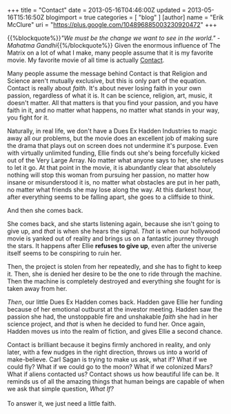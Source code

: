 +++
title = "Contact"
date = 2013-05-16T04:46:00Z
updated = 2013-05-16T15:16:50Z
blogimport = true 
categories = [ "blog" ]
[author]
	name = "Erik McClure"
	uri = "https://plus.google.com/104896885003230920472"
+++

{{%blockquote%}}*"We must be the change we want to see in the world." - Mahatma Gandhi*{{%/blockquote%}} Given the enormous influence of The Matrix on a lot of what I make, many people assume that it is my favorite movie. My favorite movie of all time is actually [Contact](https://en.wikipedia.org/wiki/Contact_(film)). 

Many people assume the message behind Contact is that Religion and Science aren't mutually exclusive, but this is only part of the equation. Contact is really about *faith*. It's about never losing faith in your own passion, regardless of what it is. It can be science, religion, art, music, it doesn't matter. All that matters is that you find your passion, and you have faith in it, and no matter what happens, no matter what stands in your way, you fight for it. 

Naturally, in real life, we don't have a Dues Ex Hadden Industries to magic away all our problems, but the movie does an excellent job of making sure the drama that plays out on screen does not undermine it's purpose. Even with virtually unlimited funding, Ellie finds out she's being forcefully kicked out of the Very Large Array. No matter what anyone says to her, she refuses to let it go. At that point in the movie, it is abundantly clear that absolutely nothing will stop this woman from pursuing her passion, no matter how insane or misunderstood it is, no matter what obstacles are put in her path, no matter what friends she may lose along the way. At this darkest hour, after everything seems to be falling apart, she goes to a cliffside to think. 

And then she comes back. 

She comes back, and she starts listening again, because she isn't going to give up, and *that* is when she hears the signal. *That* is when our hollywood movie is yanked out of reality and brings us on a fantastic journey through the stars. It happens after Ellie **refuses to give up**, even after the universe itself seems to be conspiring to ruin her. 

Then, the project is stolen from her repeatedly, and she has to fight to keep it. Then, she is denied her desire to be the one to ride through the machine. Then the machine is completely destroyed and everything she fought for is taken away from her. 

*Then*, our little Dues Ex Hadden comes back. Hadden gave Ellie her funding because of her emotional outburst at the investor meeting. Hadden saw the passion she had, the unstoppable fire and unshakable *faith* she had in her science project, and *that* is when he decided to fund her. Once again, Hadden moves us into the realm of fiction, and gives Ellie a second chance. 

Contact is brilliant because it begins firmly anchored in reality, and only later, with a few nudges in the right direction, throws us into a world of make-believe. Carl Sagan is trying to make us ask, what if? What if we could fly? What if we could go to the moon? What if we colonized Mars? What if aliens contacted us? Contact shows us how beautiful life can be. It reminds us of all the amazing things that human beings are capable of when we ask that simple question, *What If?*</br></br>To answer it, we just need a little faith.
